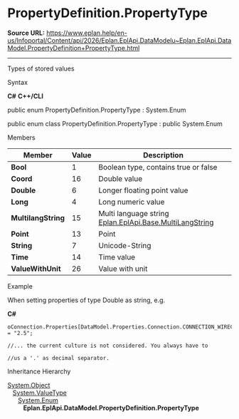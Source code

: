 # PropertyDefinition.PropertyType

**Source URL:** https://www.eplan.help/en-us/Infoportal/Content/api/2026/Eplan.EplApi.DataModelu~Eplan.EplApi.DataModel.PropertyDefinition+PropertyType.html

---

Types of stored values

Syntax

**C#**
**C++/CLI**


public enum PropertyDefinition.PropertyType : System.Enum

public enum class PropertyDefinition.PropertyType : public System.Enum


Members

| Member | Value | Description |
| --- | --- | --- |
| **Bool** | 1 | Boolean type, contains true or false |
| **Coord** | 16 | Double value |
| **Double** | 6 | Longer floating point value |
| **Long** | 4 | Long numeric value |
| **MultilangString** | 15 | Multi language string [Eplan.EplApi.Base.MultiLangString](Eplan.EplApi.Baseu~Eplan.EplApi.Base.MultiLangString.html) |
| **Point** | 13 | Point |
| **String** | 7 | Unicode-String |
| **Time** | 14 | Time value |
| **ValueWithUnit** | 26 | Value with unit |

Example

When setting properties of type Double as string, e.g.

**C#**

```
oConnection.Properties[DataModel.Properties.Connection.CONNECTION_WIRECROSSSECTION] = "2.5";

//... the current culture is not considered. You always have to

//us a '.' as decimal separator.
```

Inheritance Hierarchy

[System.Object](#)  
   [System.ValueType](#)  
      [System.Enum](#)  
         **Eplan.EplApi.DataModel.PropertyDefinition.PropertyType**
